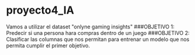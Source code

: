 # proyecto4_IA
Vamos a utilizar el dataset "onlyne gaming insights"
###OBJETIVO 1: Predecir si una persona hara compras dentro de un juego
###OBJETIVO 2: Clasificar las columnas que nos permitan para entrenar un modelo que nos permita cumplir el primer objetivo.
